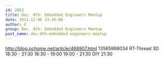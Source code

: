 ```yaml
---
id: 2052
title: Dec. 8th: Embedded Engineers Meetup
date: 2011-12-06 13:26:08
author: 4
group: Dec. 8th: Embedded Engineers Meetup
post_name: dec-8th-embedded-engineers-meetup
---
```


http://blog.pchome.net/article/468907.html 13585998034 RT-Thread 3D 18:30 - 21:30 18:30 - 19:00 19:00 - 21:30 DIY 21:30